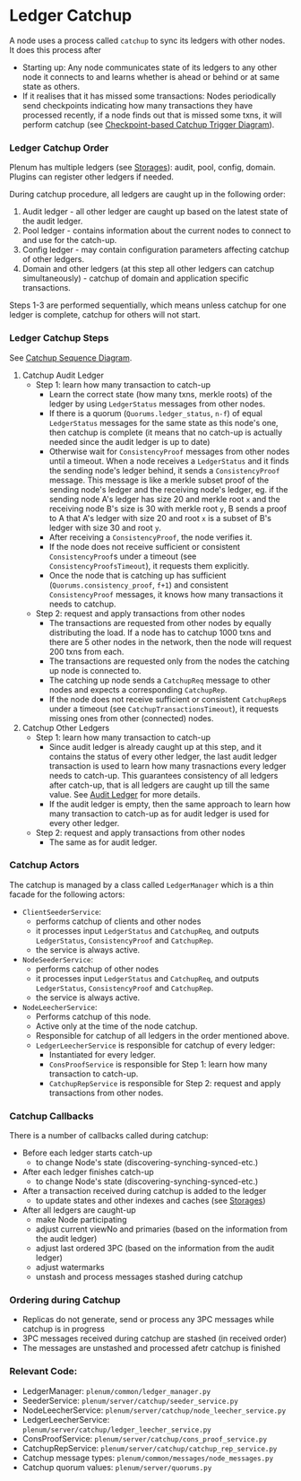# Ledger Catchup

A node uses a process called `catchup` to sync its ledgers with other nodes. It does this process after 
- Starting up: Any node communicates state of its ledgers to any other node it connects to and learns whether is ahead or behind or at same state as others. 
- If it realises that it has missed some transactions: Nodes periodically send checkpoints indicating how many transactions they have processed 
recently, if a node finds out that is missed some txns, it will perform catchup
 (see [Checkpoint-based Catchup Trigger Diagram](diagrams/catchup-trigger.png)).  


### Ledger Catchup Order
Plenum has multiple ledgers (see [Storages](storage.md)): audit, pool, config, domain.
Plugins can register other ledgers if needed.

During catchup procedure, all ledgers are caught up in the following order:
1. Audit ledger - all other ledger are caught up based on the latest state of the audit ledger.
2. Pool ledger - contains information about the current nodes to connect to and use for the catch-up.
3. Config ledger - may contain configuration parameters affecting catchup of other ledgers. 
4. Domain and other ledgers (at this step all other ledgers can catchup simultaneously) - 
catchup of domain and application specific transactions. 

Steps 1-3 are performed sequentially, which means unless catchup for one ledger is complete, 
catchup for others will not start.
 
### Ledger Catchup Steps
See [Catchup Sequence Diagram](diagrams/catchup-procedure.png).

1. Catchup Audit Ledger
     - Step 1: learn how many transaction to catch-up  
         - Learn the correct state (how many txns, merkle roots) of the ledger
          by using `LedgerStatus` messages from other nodes.
         - If there is a quorum (`Quorums.ledger_status`, `n-f`) of equal `LedgerStatus` messages for
          the same state as this node's one, then catchup is complete (it means that no catch-up is actually needed since 
          the audit ledger is up to date)
         - Otherwise wait for `ConsistencyProof` messages from other nodes until a timeout.
           When a node receives a `LedgerStatus` and it finds the sending node's ledger behind, 
           it sends a `ConsistencyProof` message. This message is like a
           merkle subset proof of the sending node's ledger and the receiving node's ledger, 
           eg. if the sending node A's ledger has size 20 and merkle root `x` and 
           the receiving node B's size is 30 with merkle root `y`, 
           B sends a proof to A that A's ledger with size 20 and root `x` is a subset of B's ledger with size
           30 and root `y`.
        -  After receiving a `ConsistencyProof`, the node verifies it.
        -  If the node does not receive sufficient or consistent `ConsistencyProof`s under a timeout (see `ConsistencyProofsTimeout`), 
        it requests them explicitly.
        -  Once the node that is catching up has sufficient (`Quorums.consistency_proof`, `f+1`)
         and consistent `ConsistencyProof` messages, it knows how many transactions it needs to catchup.
     - Step 2: request and apply transactions from other nodes         
        - The transactions are requested from other nodes by equally distributing the load.
        If a node has to catchup 1000 txns and there are 5 other nodes in the network,
         then the node will request 200 txns from each. 
        - The transactions are requested only from the nodes the catching up node is connected to. 
        - The catching up node sends a `CatchupReq` message to other nodes and expects a
         corresponding `CatchupRep`.
        - If the node does not receive sufficient or consistent `CatchupRep`s under a timeout (see `CatchupTransactionsTimeout`),
         it requests missing ones from other (connected) nodes. 
2. Catchup Other Ledgers
     - Step 1: learn how many transaction to catch-up
        - Since audit ledger is already caught up at this step, and it contains the status of every other ledger,
        the last audit ledger transaction is used to learn how many trasnactions every ledger needs to catch-up.
        This guarantees consistency of all ledgers after catch-up, that is all ledgers are caught up till the same value.
        See [Audit Ledger](audit_ledger.md) for more details.
        - If the audit ledger is empty, then the same approach to learn how many transaction to catch-up
        as for audit ledger is used for every other ledger.
      - Step 2: request and apply transactions from other nodes
        - The same as for audit ledger.         
           


### Catchup Actors
The catchup is managed by a class called `LedgerManager` which is a thin facade for the following actors:
- `ClientSeederService`: 
    - performs catchup of clients and other nodes 
    - it processes input `LedgerStatus` and `CatchupReq`, 
    and outputs `LedgerStatus`, `ConsistencyProof` and `CatchupRep`.
    - the service is always active.
- `NodeSeederService`: 
    - performs catchup of other nodes 
    - it processes input `LedgerStatus` and `CatchupReq`, 
    and outputs `LedgerStatus`, `ConsistencyProof` and `CatchupRep`.
    - the service is always active.    
- `NodeLeecherService`: 
    - Performs catchup of this node.
    - Active only at the time of the node catchup.
    - Responsible for catchup of all ledgers in the order mentioned above.
    - `LedgerLeecherService` is responsible for catchup of every ledger:
        - Instantiated for every ledger.
        - `ConsProofService` is responsible for Step 1: learn how many transaction to catch-up.
        - `CatchupRepService` is responsible for Step 2: request and apply transactions from other nodes.
     
### Catchup Callbacks

There is a number of callbacks called during catchup:
- Before each ledger starts catch-up
    - to change Node's state (discovering-synching-synced-etc.)
- After each ledger finishes catch-up
    - to change Node's state (discovering-synching-synced-etc.)
- After a transaction received during catchup is added to the ledger
    - to update states and other indexes and caches (see [Storages](storage.md))
- After all ledgers are caught-up
    - make Node participating 
    - adjust current viewNo and primaries (based on the information from the audit ledger)
    - adjust last ordered 3PC (based on the information from the audit ledger)
    - adjust watermarks 
    - unstash and process messages stashed during catchup
       
### Ordering during Catchup
- Replicas do not generate, send or process any 3PC messages while catchup is in progress
- 3PC messages received during catchup are stashed (in received order) 
- The messages are unstashed and processed afetr catchup is finished
       


### Relevant Code:
- LedgerManager: `plenum/common/ledger_manager.py`
- SeederService: `plenum/server/catchup/seeder_service.py`
- NodeLeecherService: `plenum/server/catchup/node_leecher_service.py`
- LedgerLeecherService: `plenum/server/catchup/ledger_leecher_service.py`
- ConsProofService: `plenum/server/catchup/cons_proof_service.py`
- CatchupRepService: `plenum/server/catchup/catchup_rep_service.py`
- Catchup message types: `plenum/common/messages/node_messages.py`  
- Catchup quorum values: `plenum/server/quorums.py`
